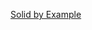 

[Solid by Example](https://medium.com/@AmanPawasker/10-famous-github-repositories-that-will-make-you-a-better-developer-guaranteed-e7342e2f6f1b)
